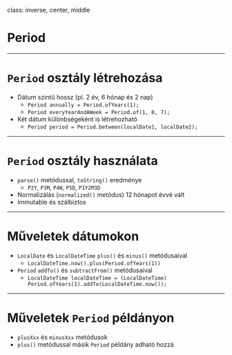 class: inverse, center, middle

# Period

---

# `Period` osztály létrehozása

* Dátum szintű hossz (pl. 2 év, 6 hónap és 2 nap)
  * `Period annually = Period.ofYears(1);`
  * `Period everyYearAndAWeek = Period.of(1, 0, 7);`
* Két dátum különbségeként is létrehozható
  * `Period period = Period.between(localDate1, localDate2);`

---

# `Period` osztály használata

* `parse()` metódussal, `toString()` eredménye
  * `P2Y`, `P3M`, `P4W`, `P5D`, `P1Y2M3D`
* Normalizálás (`normalized()` metódus) 12 hónapot évvé vált
* Immutable és szálbiztos

---

# Műveletek dátumokon

* `LocalDate` és `LocalDateTime` `plus()` és `minus()` metódusaival
	* `LocalDateTime.now().plus(Period.ofYears(1))`
* `Period` `addTo()` és `subtractFrom()` metódusaival
	* `LocalDateTime localDateTime = (LocalDateTime) Period.ofYears(1).addTo(LocalDateTime.now());`

---

# Műveletek `Period` példányon

* `plusXxx` és `minusXxx` metódusok
* `plus()` metódussal másik `Period` példány adható hozzá
